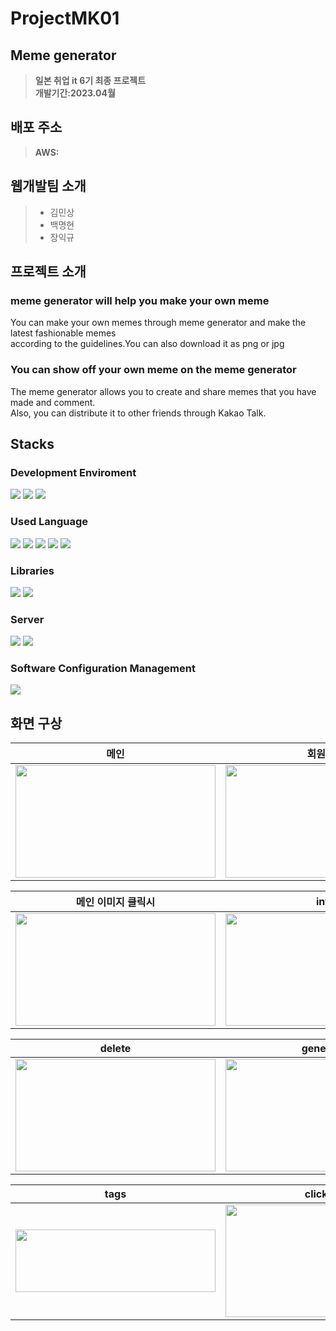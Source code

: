 # ProjectMK01

## Meme generator
> <b>일본 취업 it 6기 최종 프로젝트</b><br>
> <b>개발기간:2023.04월</b> <br>

## 배포 주소
><b>AWS: </b>

## 웹개발팀 소개
> + 김민상
> + 백명현
> + 장익규 

## 프로젝트 소개

### meme generator will help you make your own meme
You can make your own memes through meme generator and make the latest fashionable memes<br>
according to the guidelines.You can also download it as png or jpg

### You can show off your own meme on the meme generator
The meme generator allows you to create and share memes that you have made and comment.</br>
Also, you can distribute it to other friends through Kakao Talk.

## Stacks

<div>

### Development Enviroment
 <img src="https://img.shields.io/badge/vscode-007ACC?style=for-the-badge&logo=visualstudiocode&logoColor=white">
 <img src="https://img.shields.io/badge/springboot-6DB33F?style=for-the-badge&logo=springboot&logoColor=white">
 <img src="https://img.shields.io/badge/oracle-F80000?style=for-the-badge&logo=oracle&logoColor=white">
</div>


<div>

### Used Language
  <img src="https://img.shields.io/badge/java-007396?style=for-the-badge&logo=java&logoColor=white"> 
  <img src="https://img.shields.io/badge/html5-E34F26?style=for-the-badge&logo=html5&logoColor=white"> 
  <img src="https://img.shields.io/badge/css-1572B6?style=for-the-badge&logo=css3&logoColor=white"> 
    <img src="https://img.shields.io/badge/sass-CC6699?style=for-the-badge&logo=Sass&logoColor=white">
  <img src="https://img.shields.io/badge/javascript-F7DF1E?style=for-the-badge&logo=javascript&logoColor=black"> 
</div>

<div>

### Libraries
  <img src="https://img.shields.io/badge/jquery-0769AD?style=for-the-badge&logo=jquery&logoColor=white">
  <img src="https://img.shields.io/badge/bootstrap-7952B3?style=for-the-badge&logo=bootstrap&logoColor=white">
</div>

<div>

### Server
<img src="https://img.shields.io/badge/apache tomcat-F8DC75?style=for-the-badge&logo=apachetomcat&logoColor=white">
<img src="https://img.shields.io/badge/amazonaws-232F3E?style=for-the-badge&logo=amazonaws&logoColor=white">
</div>

<div>

  ### Software Configuration Management

  <img src="https://img.shields.io/badge/github-181717?style=for-the-badge&logo=github&logoColor=white">
</div>

## 화면 구상

|   메인   |   회원가입   |   로그인   |
|---|---|---|
|<img src="https://user-images.githubusercontent.com/57060166/234784654-508e59a0-3f38-408e-9e84-7be3188daac4.png" width="320" height="180">|<img src="https://user-images.githubusercontent.com/57060166/234784954-762edcbb-5790-45bb-bcd6-c616c56b7ed3.png" width="320" height="180">|<img src="https://user-images.githubusercontent.com/57060166/234785385-a4bb664d-c131-4cc5-9808-497cd6953f90.png" width="320" height="180">|

|   메인 이미지 클릭시   |   info   |   modify   |
|---|---|---|
|<img src="https://user-images.githubusercontent.com/57060166/234787579-77325310-131e-4bfd-b6a7-90d642c03933.png" width="320" height="180">|<img src="https://user-images.githubusercontent.com/57060166/234787716-8f79dd6f-e05d-423c-8fa8-b9b642f762e0.png" width="320" height="180">|<img src="https://user-images.githubusercontent.com/57060166/234787906-dfacd50e-f468-4f55-b22d-e04773ab3533.png" width="320" height="180">|


|   delete   |   generator   |   Customized memes   |
|---|---|---|
|<img src="https://user-images.githubusercontent.com/57060166/234788172-6895998c-8237-4d57-8ebb-adfd94fd7d19.png" width="320" height="180">|<img src="https://user-images.githubusercontent.com/57060166/234788299-87e1d631-3b15-4bd5-be4d-6c5b6733a23c.png" width="320" height="180">|<img src="https://user-images.githubusercontent.com/57060166/234788417-d4a3ace1-dea9-46f1-880b-2b2adc02a3d6.png" width="320" height="180">|

|tags|   click tag   |   manage image   |    
|---|---|---|
|<img src="https://user-images.githubusercontent.com/57060166/234790199-526d78d2-3807-4b05-a73d-299c6e0ec61b.png" width="320" height="100">|<img src="https://user-images.githubusercontent.com/57060166/234789050-b31ebd75-673b-4d0f-8ac5-b80d6cea7793.png" width="320" height="180">|<img src="https://user-images.githubusercontent.com/57060166/234788891-86bedcc7-9af0-44a5-b9ce-3356baa4eb01.png" width="320" height="180">|

